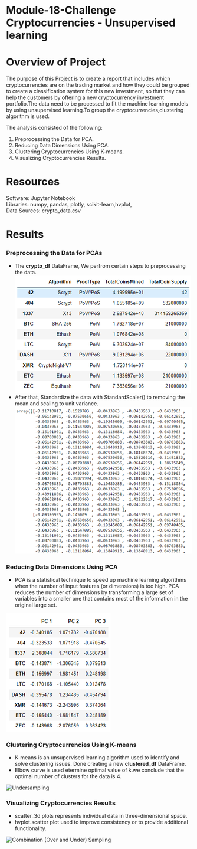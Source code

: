 # Module-18-Challenge Cryptocurrencies - Unsupervised learning
# Overview of Project #
The purpose of this Project is to create a report that includes which cryptocurrencies are on the trading market and how they could be grouped to create a classification system for this new investment, so that they can help the customers by offering a new cryptocurrency investment portfolio.The data need to be processed to fit the machine learning models by using unsupervised learning.To group the cryptocurrencies,clustering algorithm is used.

The analysis consisted of the following:
1. Preprocessing the Data for PCA.
2. Reducing Data Dimensions Using PCA.
3. Clustering Cryptocurrencies Using K-means.
4. Visualizing Cryptocurrencies Results.

# Resources #
Software: Jupyter Notebook <br>
Libraries: numpy, pandas, plotly, scikit-learn,hvplot,<br>
Data Sources: crypto_data.csv

# Results #
### Preprocessing the Data for PCAs ###
- The **crypto_df** DataFrame, We perfrom certain steps to preprocessing the data.<br>
![crypto_df](/Image/crypto_df.png)<br>
- After that, Standardize the data with StandardScaler() to removing the mean and scaling to unit variance.<br>
![Standard](/Image/Standard.png)<br>

### Reducing Data Dimensions Using PCA ###
- PCA is a statistical technique to speed up machine learning algorithms when the number of input features (or dimensions) is too high. PCA reduces the number of dimensions by transforming a large set of variables into a smaller one that contains most of the information in the original large set.<br>

![PCA](/Image/PCA.png)

### Clustering Cryptocurrencies Using K-means ###
- K-means is an unsupervised learning algorithm used to identify and solve clustering issues. Done creating a new **clustered_df** DataFrame.
- Elbow curve is used etermine optimal value of k.we conclude that the optimal number of clusters for the data is 4.<br>

![Undersampling](/Image/Undersampling.png)

### Visualizing Cryptocurrencies Results ###
- scatter_3d plots represents individual data in three-dimensional space.
- hvplot.scatter plot used to improve consistency or to provide additional functionality.

![Combination (Over and Under) Sampling](/Image/Combination_(Over_and_Under)_Sampling.png)

